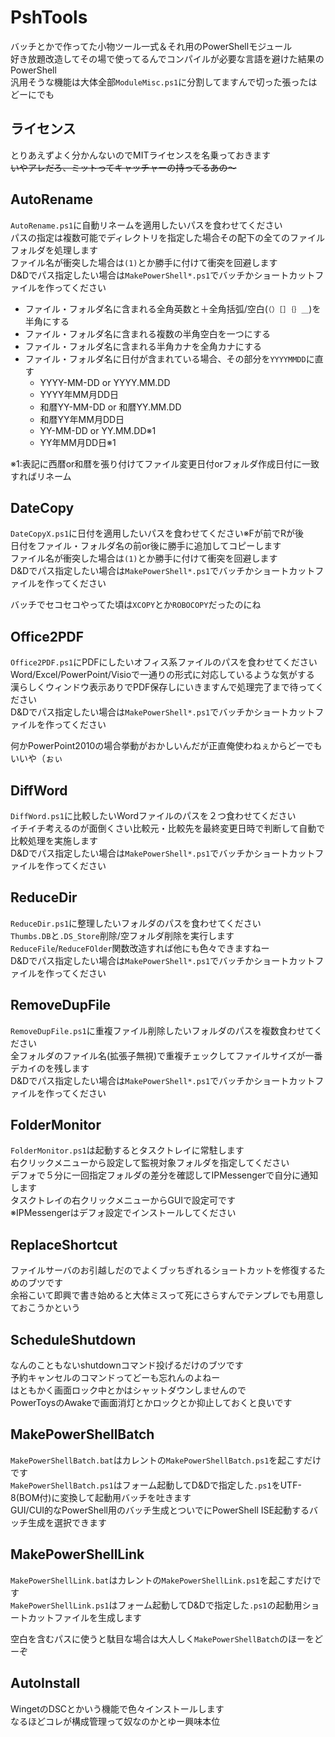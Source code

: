 # PshTools

バッチとかで作ってた小物ツール一式＆それ用のPowerShellモジュール<br>
好き放題改造してその場で使ってるんでコンパイルが必要な言語を避けた結果のPowerShell<br>
汎用そうな機能は大体全部``ModuleMisc.ps1``に分割してますんで切った張ったはどーにでも<BR>

## ライセンス

とりあえずよく分かんないのでMITライセンスを名乗っておきます<br>
~~いやアレだろ、ミットってキャッチャーの持ってるあの～~~

## AutoRename

``AutoRename.ps1``に自動リネームを適用したいパスを食わせてください<br>
パスの指定は複数可能でディレクトリを指定した場合その配下の全てのファイルフォルダを処理します<br>
ファイル名が衝突した場合は``(1)``とか勝手に付けて衝突を回避します<BR>
D&Dでパス指定したい場合は``MakePowerShell*.ps1``でバッチかショートカットファイルを作ってください<br>

* ファイル・フォルダ名に含まれる全角英数と＋全角括弧/空白(``（）［］｛｝＿``)を半角にする
* ファイル・フォルダ名に含まれる複数の半角空白を一つにする
* ファイル・フォルダ名に含まれる半角カナを全角カナにする
* ファイル・フォルダ名に日付が含まれている場合、その部分を``YYYYMMDD``に直す
  * YYYY-MM-DD or YYYY.MM.DD
  * YYYY年MM月DD日
  * 和暦YY-MM-DD or 和暦YY.MM.DD
  * 和暦YY年MM月DD日
  * YY-MM-DD or YY.MM.DD※1
  * YY年MM月DD日※1

※1:表記に西暦or和暦を張り付けてファイル変更日付orフォルダ作成日付に一致すればリネーム<br>

## DateCopy

``DateCopyX.ps1``に日付を適用したいパスを食わせてください※Fが前でRが後<br>
日付をファイル・フォルダ名の前or後に勝手に追加してコピーします<br>
ファイル名が衝突した場合は``(1)``とか勝手に付けて衝突を回避します<BR>
D&Dでパス指定したい場合は``MakePowerShell*.ps1``でバッチかショートカットファイルを作ってください<br>

バッチでセコセコやってた頃は``XCOPY``とか``ROBOCOPY``だったのにね<BR>

## Office2PDF

``Office2PDF.ps1``にPDFにしたいオフィス系ファイルのパスを食わせてください<br>
Word/Excel/PowerPoint/Visioで一通りの形式に対応しているような気がする<br>
漢らしくウィンドウ表示ありでPDF保存しにいきますんで処理完了まで待ってください<br>
D&Dでパス指定したい場合は``MakePowerShell*.ps1``でバッチかショートカットファイルを作ってください<br>

何かPowerPoint2010の場合挙動がおかしいんだが正直俺使わねぇからどーでもいいや（ぉぃ<br>

## DiffWord

``DiffWord.ps1``に比較したいWordファイルのパスを２つ食わせてください<br>
イチイチ考えるのが面倒くさい比較元・比較先を最終変更日時で判断して自動で比較処理を実施します<br>
D&Dでパス指定したい場合は``MakePowerShell*.ps1``でバッチかショートカットファイルを作ってください<br>

## ReduceDir

``ReduceDir.ps1``に整理したいフォルダのパスを食わせてください<br>
``Thumbs.DB``と``.DS_Store``削除/空フォルダ削除を実行します<br>
``ReduceFile``/``ReduceFOlder``関数改造すれば他にも色々できますねー<br>
D&Dでパス指定したい場合は``MakePowerShell*.ps1``でバッチかショートカットファイルを作ってください<br>

## RemoveDupFile

``RemoveDupFile.ps1``に重複ファイル削除したいフォルダのパスを複数食わせてください<br>
全フォルダのファイル名(拡張子無視)で重複チェックしてファイルサイズが一番デカイのを残します<br>
D&Dでパス指定したい場合は``MakePowerShell*.ps1``でバッチかショートカットファイルを作ってください<br>

## FolderMonitor

``FolderMonitor.ps1``は起動するとタスクトレイに常駐します<br>
右クリックメニューから設定して監視対象フォルダを指定してください<br>
デフォで５分に一回指定フォルダの差分を確認してIPMessengerで自分に通知します<br>
タスクトレイの右クリックメニューからGUIで設定可です<br>
※IPMessengerはデフォ設定でインストールしてください<br>

## ReplaceShortcut

ファイルサーバのお引越しだのでよくブッちぎれるショートカットを修復するためのブツです<br>
余裕こいて即興で書き始めると大体ミスって死にさらすんでテンプレでも用意しておこうかという<br>

## ScheduleShutdown

なんのこともないshutdownコマンド投げるだけのブツです<br>
予約キャンセルのコマンドってどーも忘れんのよねー<br>
はともかく画面ロック中とかはシャットダウンしませんので<BR>
PowerToysのAwakeで画面消灯とかロックとか抑止しておくと良いです<BR>

## MakePowerShellBatch

``MakePowerShellBatch.bat``はカレントの``MakePowerShellBatch.ps1``を起こすだけです<br>
``MakePowerShellBatch.ps1``はフォーム起動してD&Dで指定した``.ps1``をUTF-8(BOM付)に変換して起動用バッチを吐きます<BR>
GUI/CUI的なPowerShell用のバッチ生成とついでにPowerShell ISE起動するバッチ生成を選択できます<BR>

## MakePowerShellLink

``MakePowerShellLink.bat``はカレントの``MakePowerShellLink.ps1``を起こすだけです<br>
``MakePowerShellLink.ps1``はフォーム起動してD&Dで指定した``.ps1``の起動用ショートカットファイルを生成します<br>

空白を含むパスに使うと駄目な場合は大人しく``MakePowerShellBatch``のほーをどーぞ<br>

## AutoInstall

WingetのDSCとかいう機能で色々インストールします<BR>
なるほどコレが構成管理って奴なのかとゆー興味本位<BR>